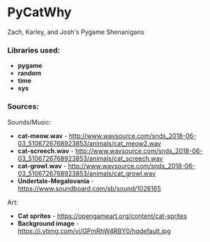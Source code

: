# PyCatWhy
Zach, Karley, and Josh's Pygame Shenanigans


### Libraries used:
* **pygame**
* **random**
* **time**
* **sys**


### Sources:

Sounds/Music:
* **cat-meow.wav** - http://www.wavsource.com/snds_2018-06-03_5106726768923853/animals/cat_meow2.wav 
* **cat-screech.wav** - http://www.wavsource.com/snds_2018-06-03_5106726768923853/animals/cat_screech.wav
* **cat-growl.wav** - http://www.wavsource.com/snds_2018-06-03_5106726768923853/animals/cat_growl.wav
* **Undertale-Megalovania** - https://www.soundboard.com/sb/sound/1026165

Art:
* **Cat sprites** - https://opengameart.org/content/cat-sprites
* **Background image** - https://i.ytimg.com/vi/GPmRhW4RBY0/hqdefault.jpg